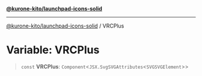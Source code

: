 [**@kurone-kito/launchpad-icons-solid**](../README.md)

***

[@kurone-kito/launchpad-icons-solid](../globals.md) / VRCPlus

# Variable: VRCPlus

> `const` **VRCPlus**: `Component`\<`JSX.SvgSVGAttributes`\<`SVGSVGElement`\>\>
